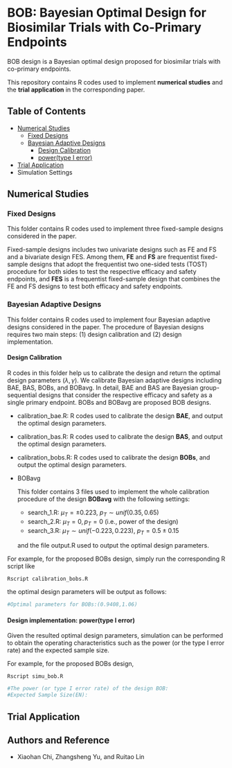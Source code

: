 # BOB: Bayesian Optimal Design for Biosimilar Trials with Co-Primary Endpoints

BOB design is a Bayesian optimal design proposed for biosimilar trials with co-primary endpoints. 

This repository contains R codes used to implement **numerical studies** and the **trial application** in the corresponding paper.

## Table of Contents

- [Numerical Studies](#numerical-studies)
  - [Fixed Designs](#Fixed-Designs)
  - [Bayesian Adaptive Designs](#Bayesian-Adaptive-Designs)
    - [Design Calibration](#Design-Calibration)
    - [power(type I error)](#power(type-I-error))
- [Trial Application](#trial-application)
- Simulation Settings

## Numerical Studies

### Fixed Designs

This folder contains R codes used to implement three fixed-sample designs considered in the paper.

Fixed-sample designs includes two univariate designs such as FE and FS and a bivariate design FES. Among them, **FE** and **FS** are frequentist fixed-sample designs that adopt the frequentist two one-sided tests (TOST) procedure for both sides to test the respective efficacy and safety endpoints, and **FES** is a frequentist fixed-sample design that combines the FE and FS designs to test both efficacy and safety endpoints. 

### Bayesian Adaptive Designs

This folder contains R codes used to implement four Bayesian adaptive designs considered in the paper. The procedure of Bayesian designs requires two main steps: (1) design calibration and (2) design implementation.

#### Design Calibration

R codes in this folder help us to calibrate the design and return the optimal design parameters ($\lambda, \gamma$). We calibrate Bayesian adaptive designs including BAE, BAS, BOBs,  and BOBavg. In detail, BAE and BAS are Bayesian group-sequential designs that consider the respective efficacy and safety as a single primary endpoint. BOBs  and BOBavg are proposed BOB designs.

* calibration_bae.R: R codes used to calibrate the design **BAE**, and output the optimal design parameters.

* calibration_bas.R: R codes used to calibrate the design **BAS**, and output the optimal design parameters.

* calibration_bobs.R: R codes used to calibrate the design **BOBs**, and output the optimal design parameters.

* BOBavg

  This folder contains 3 files used to implement the whole calibration procedure of the design **BOBavg** with the following settings: 

  * search_1.R: $\mu_T=\pm 0.223$, $p_T \sim unif(0.35,0.65)$
  * search_2.R: $\mu_T=0, p_T=0$ (i.e., power of the design)
  * search_3.R: $\mu_T \sim unif(-0.223,0.223)$, $p_T=0.5\pm 0.15$

  and the file output.R used to output the optimal design parameters.

For example, for the proposed BOBs design, simply run the corresponding R script like

```shell
Rscript calibration_bobs.R
```

the optimal design parameters will be output as follows:

```R
#Optimal parameters for BOBs:(0.9408,1.06)
```



#### Design implementation: **power(type I error)**

Given the resulted optimal design parameters, simulation can be performed to obtain the operating characteristics such as the power (or the type I error rate) and the expected sample size.

For example, for the proposed BOBs design, 

```shell
Rscript simu_bob.R
```

```R
#The power (or type I error rate) of the design BOB:
#Expected Sample Size(EN):
```



## Trial Application





## Authors and Reference

* Xiaohan Chi, Zhangsheng Yu, and Ruitao Lin

  
